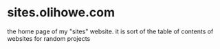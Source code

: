 # sites.olihowe.com

the home page of my "sites" website. it is sort of the table of contents of websites for random projects
